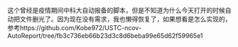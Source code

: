 这个曾经是疫情期间中科大自动报备的脚本，但是不知道为什么今天打开的时候自动把文件删光了。因为现在没有需求，我也懒得恢复了，如果想看是怎么实现的，参考https://github.com/Kobe972/USTC-ncov-AutoReport/tree/fb3c736eb66b23d3c8d6beba99e65d62f59965e1
